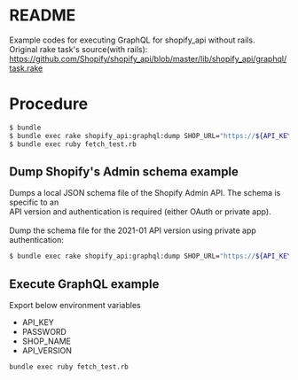 # README
Example codes for executing GraphQL for shopify_api without rails.<br>
Original rake task's source(with rails): https://github.com/Shopify/shopify_api/blob/master/lib/shopify_api/graphql/task.rake

# Procedure
```bash
$ bundle
$ bundle exec rake shopify_api:graphql:dump SHOP_URL="https://${API_KEY}:${PASSWORD}@${SHOP_NAME}.myshopify.com" API_VERSION=2021-01
$ bundle exec ruby fetch_test.rb
```

## Dump Shopify's Admin schema example
Dumps a local JSON schema file of the Shopify Admin API. The schema is specific to an<br>
API version and authentication is required (either OAuth or private app).<br>
<br>
Dump the schema file for the 2021-01 API version using private app authentication:<br>
```bash
$ bundle exec rake shopify_api:graphql:dump SHOP_URL="https://${API_KEY}:${PASSWORD}@${SHOP_NAME}.myshopify.com" API_VERSION=2021-01
```

## Execute GraphQL example
Export below environment variables
* API_KEY
* PASSWORD
* SHOP_NAME
* API_VERSION

```bash
bundle exec ruby fetch_test.rb
```
